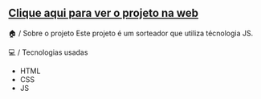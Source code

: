 <h2><a href="https://66ccc587fb816a51a561c89c--magenta-phoenix-b0718a.netlify.app/">Clique aqui para ver o projeto na web</a></h2>

 🏠 / Sobre o projeto
Este projeto é um sorteador que utiliza técnologia JS.

 💻 / Tecnologias usadas
 <ul>
   <li>HTML</li>
   <li>CSS</li>
   <li>JS</li>
 </ul>
